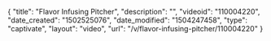 {
    "title": "Flavor Infusing Pitcher",
    "description": "",
    "videoid": "110004220",
    "date_created": "1502525076",
    "date_modified": "1504247458",
    "type": "captivate",
    "layout": "video",
    "url": "\/v\/flavor-infusing-pitcher\/110004220"
}